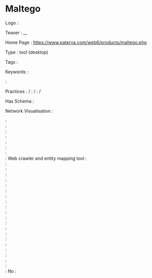 # Maltego

Logo
:   ![]()

Teaser
:   __

Home Page
:   https://www.paterva.com/web6/products/maltego.php

Type
:   tool (desktop)

Tags
:   

Keywords
:   

:   

Practices
:    / 
:    / 
:    / 

Has Schema
:   

Network Visualisation
:   


:   
:   
:   
:   
:   
:   
:   
:   Web crawler and entity mapping tool 
:   
:   
:   
:   
:   
:   
:   
:   
:   
:   
:   
:   
:   
:   
:   
:   
:   
:   
:   
:   
:   
:   No
:   
